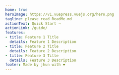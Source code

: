 ```yaml
---
home: true
heroImage: https://v1.vuepress.vuejs.org/hero.png
tagline: please read ReadMe.md
actionText: Quick Start →
actionLink: /guide/
features:
- title: Feature 1 Title
  details: Feature 1 Description
- title: Feature 2 Title
  details: Feature 2 Description
- title: Feature 3 Title
  details: Feature 3 Description
footer: Made by jhun with ❤️
---
```

